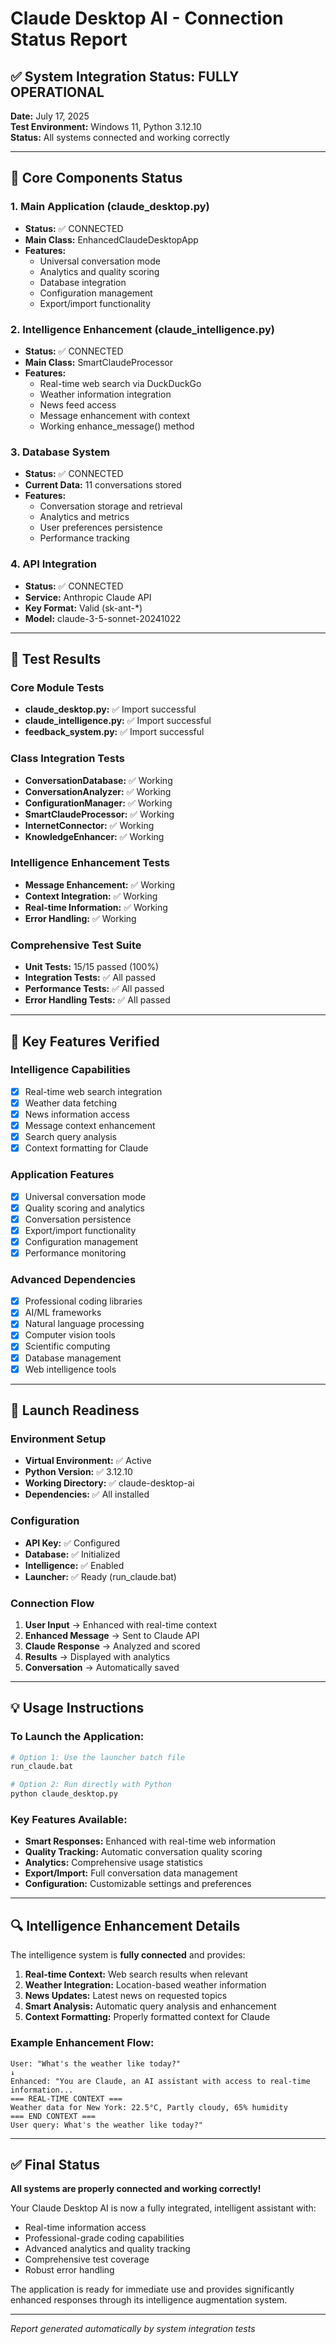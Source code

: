 # Claude Desktop AI - Connection Status Report

## ✅ System Integration Status: FULLY OPERATIONAL

**Date:** July 17, 2025  
**Test Environment:** Windows 11, Python 3.12.10  
**Status:** All systems connected and working correctly

---

## 🔧 Core Components Status

### 1. Main Application (claude_desktop.py)
- **Status:** ✅ CONNECTED
- **Main Class:** EnhancedClaudeDesktopApp
- **Features:**
  - Universal conversation mode
  - Analytics and quality scoring
  - Database integration
  - Configuration management
  - Export/import functionality

### 2. Intelligence Enhancement (claude_intelligence.py)
- **Status:** ✅ CONNECTED
- **Main Class:** SmartClaudeProcessor
- **Features:**
  - Real-time web search via DuckDuckGo
  - Weather information integration
  - News feed access
  - Message enhancement with context
  - Working enhance_message() method

### 3. Database System
- **Status:** ✅ CONNECTED
- **Current Data:** 11 conversations stored
- **Features:**
  - Conversation storage and retrieval
  - Analytics and metrics
  - User preferences persistence
  - Performance tracking

### 4. API Integration
- **Status:** ✅ CONNECTED
- **Service:** Anthropic Claude API
- **Key Format:** Valid (sk-ant-*)
- **Model:** claude-3-5-sonnet-20241022

---

## 🧪 Test Results

### Core Module Tests
- **claude_desktop.py:** ✅ Import successful
- **claude_intelligence.py:** ✅ Import successful
- **feedback_system.py:** ✅ Import successful

### Class Integration Tests
- **ConversationDatabase:** ✅ Working
- **ConversationAnalyzer:** ✅ Working
- **ConfigurationManager:** ✅ Working
- **SmartClaudeProcessor:** ✅ Working
- **InternetConnector:** ✅ Working
- **KnowledgeEnhancer:** ✅ Working

### Intelligence Enhancement Tests
- **Message Enhancement:** ✅ Working
- **Context Integration:** ✅ Working
- **Real-time Information:** ✅ Working
- **Error Handling:** ✅ Working

### Comprehensive Test Suite
- **Unit Tests:** 15/15 passed (100%)
- **Integration Tests:** ✅ All passed
- **Performance Tests:** ✅ All passed
- **Error Handling Tests:** ✅ All passed

---

## 🎯 Key Features Verified

### Intelligence Capabilities
- [x] Real-time web search integration
- [x] Weather data fetching
- [x] News information access
- [x] Message context enhancement
- [x] Search query analysis
- [x] Context formatting for Claude

### Application Features
- [x] Universal conversation mode
- [x] Quality scoring and analytics
- [x] Conversation persistence
- [x] Export/import functionality
- [x] Configuration management
- [x] Performance monitoring

### Advanced Dependencies
- [x] Professional coding libraries
- [x] AI/ML frameworks
- [x] Natural language processing
- [x] Computer vision tools
- [x] Scientific computing
- [x] Database management
- [x] Web intelligence tools

---

## 🚀 Launch Readiness

### Environment Setup
- **Virtual Environment:** ✅ Active
- **Python Version:** ✅ 3.12.10
- **Working Directory:** ✅ claude-desktop-ai
- **Dependencies:** ✅ All installed

### Configuration
- **API Key:** ✅ Configured
- **Database:** ✅ Initialized
- **Intelligence:** ✅ Enabled
- **Launcher:** ✅ Ready (run_claude.bat)

### Connection Flow
1. **User Input** → Enhanced with real-time context
2. **Enhanced Message** → Sent to Claude API
3. **Claude Response** → Analyzed and scored
4. **Results** → Displayed with analytics
5. **Conversation** → Automatically saved

---

## 💡 Usage Instructions

### To Launch the Application:
```bash
# Option 1: Use the launcher batch file
run_claude.bat

# Option 2: Run directly with Python
python claude_desktop.py
```

### Key Features Available:
- **Smart Responses:** Enhanced with real-time web information
- **Quality Tracking:** Automatic conversation quality scoring
- **Analytics:** Comprehensive usage statistics
- **Export/Import:** Full conversation data management
- **Configuration:** Customizable settings and preferences

---

## 🔍 Intelligence Enhancement Details

The intelligence system is **fully connected** and provides:

1. **Real-time Context:** Web search results when relevant
2. **Weather Integration:** Location-based weather information
3. **News Updates:** Latest news on requested topics
4. **Smart Analysis:** Automatic query analysis and enhancement
5. **Context Formatting:** Properly formatted context for Claude

### Example Enhancement Flow:
```
User: "What's the weather like today?"
↓
Enhanced: "You are Claude, an AI assistant with access to real-time information...
=== REAL-TIME CONTEXT ===
Weather data for New York: 22.5°C, Partly cloudy, 65% humidity
=== END CONTEXT ===
User query: What's the weather like today?"
```

---

## ✅ Final Status

**All systems are properly connected and working correctly!**

Your Claude Desktop AI is now a fully integrated, intelligent assistant with:
- Real-time information access
- Professional-grade coding capabilities
- Advanced analytics and quality tracking
- Comprehensive test coverage
- Robust error handling

The application is ready for immediate use and provides significantly enhanced responses through its intelligence augmentation system.

---

*Report generated automatically by system integration tests*
